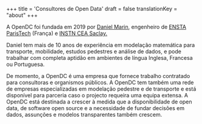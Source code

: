 +++
title = 'Consultores de Open Data'
draft = false
translationKey = "about"
+++

<p>
A OpenDC foi fundada em 2019 por <a href="https://www.linkedin.com/in/daniel-marin-a34a1480/" target="_blank">Daniel Marin</a>, engenheiro de
<a href = "https://www.ensta-paristech.fr/en" target="_blank">ENSTA ParisTech</a> (França) e <a href = "http://www-instn.cea.fr/en/" target="_blank">INSTN CEA Saclay.</a>
</p>
<p>
Daniel tem mais de 10 anos de experiência em modelação matemática para transporte, mobilidade, estudos pedestres e análise de dados, e pode trabalhar com completa aptidão em ambientes de língua Inglesa, Francesa ou Portuguesa. 
</p>
<p>
De momento, a OpenDC é uma empresa que fornece trabalho contratado para consultoras e organismos públicos. A OpenDC tem também uma rede de empresas especializadas em modelação pedestre e de transporte e está disponível para parceria caso o projecto requeira uma equipa extensa. A OpenDC está destinada a crescer à medida que a disponibilidade de open data, de software open source e a necessidade de fundar decisões em dados, assunções e modelos transparentes também crescem.
</p>


